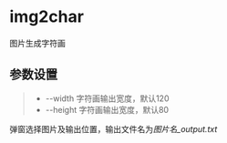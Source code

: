 # **img2char**
图片生成字符画  

## **参数设置**
>* --width 字符画输出宽度，默认120  
>* --height  字符画输出宽度，默认80  

弹窗选择图片及输出位置，输出文件名为*图片名_output.txt*

